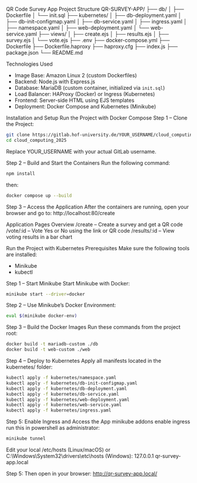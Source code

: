  QR Code Survey App
 Project Structure
 QR-SURVEY-APP/
├── db/
│   ├── Dockerfile
│   └── init.sql
├── kubernetes/
│   ├── db-deployment.yaml
│   ├── db-init-configmap.yaml
│   ├── db-service.yaml
│   ├── ingress.yaml
│   ├── namespace.yaml
│   ├── web-deployment.yaml
│   └── web-service.yaml
├── views/
│   ├── create.ejs
│   ├── results.ejs
│   ├── survey.ejs
│   └── vote.ejs
├── .env
├── docker-compose.yml
├── Dockerfile
├── Dockerfile.haproxy
├── haproxy.cfg
├── index.js
├── package.json
└── README.md

Technologies Used
- Image Base: Amazon Linux 2 (custom Dockerfiles)
- Backend: Node.js with Express.js
- Database: MariaDB (custom container, initialized via `init.sql`)
- Load Balancer: HAProxy (Docker) or Ingress (Kubernetes)
- Frontend: Server-side HTML using EJS templates
- Deployment: Docker Compose and Kubernetes (Minikube)

Installation and Setup
Run the Project with Docker Compose
Step 1 – Clone the Project:
   ```bash
   git clone https://gitlab.hof-university.de/YOUR_USERNAME/cloud_computing_2025.git
   cd cloud_computing_2025
   ```
   Replace YOUR_USERNAME with your actual GitLab username.

Step 2 – Build and Start the Containers
Run the following command:
```bash
npm install
```
then:
```bash
docker compose up --build
```

Step 3 – Access the Application
After the containers are running, open your browser and go to:
http://localhost:80/create

Application Pages Overview
/create – Create a survey and get a QR code
/vote/:id – Vote Yes or No using the link or QR code
/results/:id – View voting results in a bar chart

Run the Project with Kubernetes
Prerequisites
Make sure the following tools are installed:
- Minikube
- kubectl

Step 1 – Start Minikube
Start Minikube with Docker:
```bash
minikube start --driver=docker
```

Step 2 – Use Minikube’s Docker Environment:
```bash
eval $(minikube docker-env)
```

Step 3 – Build the Docker Images
Run these commands from the project root:
```bash
docker build -t mariadb-custom ./db
docker build -t web-custom ./web
```

Step 4 – Deploy to Kubernetes
Apply all manifests located in the kubernetes/ folder:
```bash
kubectl apply -f kubernetes/namespace.yaml
kubectl apply -f kubernetes/db-init-configmap.yaml
kubectl apply -f kubernetes/db-deployment.yaml
kubectl apply -f kubernetes/db-service.yaml
kubectl apply -f kubernetes/web-deployment.yaml
kubectl apply -f kubernetes/web-service.yaml
kubectl apply -f kubernetes/ingress.yaml
```

Step 5: Enable Ingress and Access the App
minikube addons enable ingress
run this in powershell as administrator:
```bash
minikube tunnel
```

Edit your local /etc/hosts (Linux/macOS) or C:\Windows\System32\drivers\etc\hosts (Windows):
127.0.0.1 qr-survey-app.local

Step 5: Then open in your browser:
http://qr-survey-app.local/









